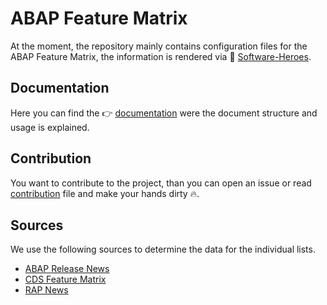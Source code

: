 # ABAP Feature Matrix
At the moment, the repository mainly contains configuration files for the ABAP Feature Matrix, the information is rendered via 👀 [Software-Heroes](https://software-heroes.com/en/abap-feature-matrix).

## Documentation
Here you can find the 👉 [documentation](admin/documentation.md) were the document structure and usage is explained.

## Contribution
You want to contribute to the project, than you can open an issue or read [contribution](admin/contribution.md) file and make your hands dirty 🔥.

## Sources
We use the following sources to determine the data for the individual lists.

- [ABAP Release News](https://help.sap.com/doc/abapdocu_latest_index_htm/latest/en-US/index.htm?file=abennews.htm)
- [CDS Feature Matrix](https://community.sap.com/t5/application-development-blog-posts/feature-matrix-data-modeling-with-abap-core-data-services/ba-p/13543592)
- [RAP News](https://help.sap.com/docs/ABAP_PLATFORM_NEW/fc4c71aa50014fd1b43721701471913d/40bb1ba88c1e4139896fd7550c76654f.html?locale=en-US)